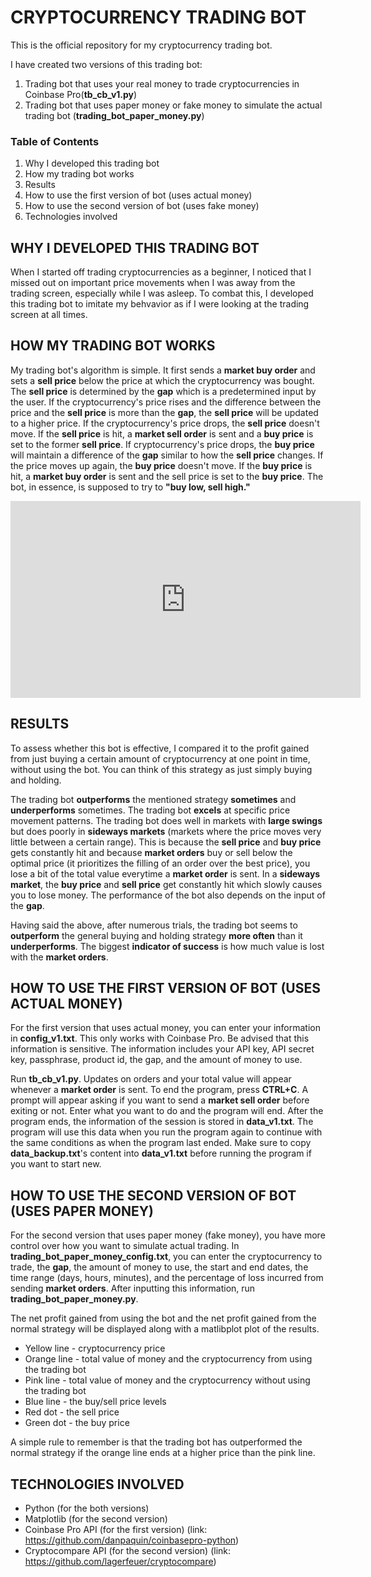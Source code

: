 # CRYPTOCURRENCY TRADING BOT #

This is the official repository for my cryptocurrency trading bot. 

I have created two versions of this trading bot: 
1) Trading bot that uses your real money to trade cryptocurrencies in Coinbase Pro(__tb_cb_v1.py__)
2) Trading bot that uses paper money or fake money to simulate the actual trading bot (__trading_bot_paper_money.py__)

### Table of Contents ###
1) Why I developed this trading bot
2) How my trading bot works
3) Results
4) How to use the first version of bot (uses actual money)
5) How to use the second version of bot (uses fake money)
6) Technologies involved 

## WHY I DEVELOPED THIS TRADING BOT ##

When I started off trading cryptocurrencies as a beginner, I noticed that I missed out on important price movements when I was away from the trading screen, especially while I was asleep. To combat this, I developed this trading bot to imitate my behvavior as if I were looking at the trading screen at all times. 

## HOW MY TRADING BOT WORKS ##

My trading bot's algorithm is simple. It first sends a __market buy order__ and sets a __sell price__ below the price at which the cryptocurrency was bought. The __sell price__ is determined by the __gap__ which is a predetermined input by the user. If the cryptocurrency's price rises and the difference between the price and the __sell price__ is more than the __gap__, the __sell price__ will be updated to a higher price. If the cryptocurrency's price drops, the __sell price__ doesn't move. If the __sell price__ is hit, a __market sell order__ is sent and a __buy price__ is set to the former __sell price__. If cryptocurrency's price drops, the __buy price__ will maintain a difference of the __gap__ similar to how the __sell price__ changes. If the price moves up again, the __buy price__ doesn't move. If the __buy price__ is hit, a __market buy order__ is sent and the sell price is set to the __buy price__. The bot, in essence, is supposed to try to __"buy low, sell high."__

<iframe width="560" height="315" src="https://www.youtube.com/embed/QSSdd1R9y-4" title="YouTube video player" frameborder="0" allow="accelerometer; autoplay; clipboard-write; encrypted-media; gyroscope; picture-in-picture" allowfullscreen></iframe>

## RESULTS ##

To assess whether this bot is effective, I compared it to the profit gained from just buying a certain amount of cryptocurrency at one point in time, without using the bot. You can think of this strategy as just simply buying and holding. 

The trading bot __outperforms__ the mentioned strategy __sometimes__ and __underperforms__ sometimes. The trading bot __excels__ at specific price movement patterns. The trading bot does well in markets with __large swings__ but does poorly in __sideways markets__ (markets where the price moves very little between a certain range). This is because the __sell price__ and __buy price__ gets constantly hit and because __market orders__ buy or sell below the optimal price (it prioritizes the filling of an order over the best price), you lose a bit of the total value everytime a __market order__ is sent. In a __sideways market__, the __buy price__ and __sell price__ get constantly hit which slowly causes you to lose money. The performance of the bot also depends on the input of the __gap__. 

Having said the above, after numerous trials, the trading bot seems to __outperform__ the general buying and holding strategy __more often__ than it __underperforms__. The biggest __indicator of success__ is how much value is lost with the __market orders__. 

## HOW TO USE THE FIRST VERSION OF BOT (USES ACTUAL MONEY) ##

For the first version that uses actual money, you can enter your information in __config_v1.txt__. This only works with Coinbase Pro. Be advised that this information is sensitive. The information includes your API key, API secret key, passphrase, product id, the gap, and the amount of money to use. 

Run __tb_cb_v1.py__. Updates on orders and your total value will appear whenever a __market order__ is sent. To end the program, press __CTRL+C__. A prompt will appear asking if you want to send a __market sell order__ before exiting or not. Enter what you want to do and the program will end. After the program ends, the information of the session is stored in __data_v1.txt__. The program will use this data when you run the program again to continue with the same conditions as when the program last ended. Make sure to copy __data_backup.txt__'s content into __data_v1.txt__ before running the program if you want to start new. 

## HOW TO USE THE SECOND VERSION OF BOT (USES PAPER MONEY) ##

For the second version that uses paper money (fake money), you have more control over how you want to simulate actual trading. In __trading_bot_paper_money_config.txt__, you can enter the cryptocurrency to trade, the __gap__, the amount of money to use, the start and end dates, the time range (days, hours, minutes), and the percentage of loss incurred from sending __market orders__. After inputting this information, run __trading_bot_paper_money.py__. 

The net profit gained from using the bot and the net profit gained from the normal strategy will be displayed along with a matlibplot plot of the results. 
* Yellow line - cryptocurrency price
* Orange line - total value of money and the cryptocurrency from using the trading bot
* Pink line -  total value of money and the cryptocurrency without using the trading bot
* Blue line - the buy/sell price levels
* Red dot - the sell price
* Green dot - the buy price

A simple rule to remember is that the trading bot has outperformed the normal strategy if the orange line ends at a higher price than the pink line. 

## TECHNOLOGIES INVOLVED ##

* Python (for the both versions)
* Matplotlib (for the second version)
* Coinbase Pro API (for the first version) (link: https://github.com/danpaquin/coinbasepro-python) 
* Cryptocompare API (for the second version) (link: https://github.com/lagerfeuer/cryptocompare)

